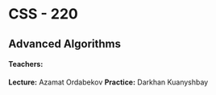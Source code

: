 # CSS - 220
## Advanced Algorithms

#### Teachers:
**Lecture:** Azamat Ordabekov
**Practice:** Darkhan Kuanyshbay
